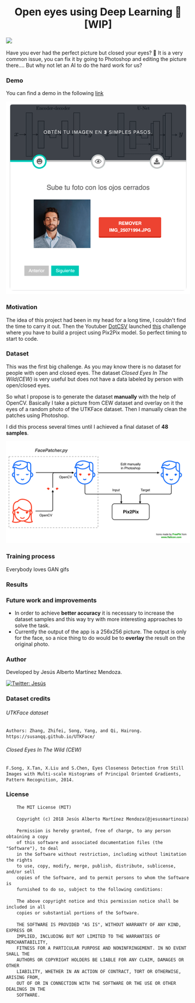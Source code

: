<h1 align="center">Open eyes using Deep Learning 👀 [WIP]</h1>
<p>
  <img src="https://img.shields.io/badge/version-0.1-blue.svg?cacheSeconds=2592000" />
</p>
Have you ever had the perfect picture but closed your eyes? 🤦 It is a very common issue, you can fix it by going to Photoshop and editing the picture there.... But why not let an AI to do the hard work for us?

### Demo
You can find a demo in the following [link](https://overflow.ai/open-eyes-using-pix2pix)

![](https://github.com/jesusmartinoza/Open-eyes-using-Pix2Pix/blob/master/assets/demo_1.png?raw=true)

### Motivation
The idea of this project had been in my head for a long time, I couldn't find the time to carry it out. Then the Youtuber [DotCSV](https://www.youtube.com/channel/UCy5znSnfMsDwaLlROnZ7Qbg) launched [this](https://www.youtube.com/watch?v=BNgAaCK920E&t=12s) challenge where you have to build a project using Pix2Pix model. So perfect timing to start to code.

### Dataset
This was the first big challenge. As you may know there is no dataset for people with open and closed eyes.  The dataset *Closed Eyes In The Wild(CEW)* is very useful but does not have a data labeled by person with open/closed eyes.

So what I propose is to generate the dataset **manually** with the help of OpenCV. Basically I take a picture from CEW dataset and overlay on it the eyes of a random photo of the UTKFace dataset. Then I manually clean the patches using Photoshop.

I did this process several times until I achieved a final dataset of **48 samples**.

![](https://github.com/jesusmartinoza/Open-eyes-using-Pix2Pix/blob/master/assets/training_process.png?raw=true)

### Training process
Everybody loves GAN gifs

### Results

### Future work and improvements
 - In order to achieve **better accuracy** it is necessary to increase the dataset samples and this way try with more interesting approaches to solve the task.
 - Currently the output of the app is a 256x256 picture. The output is only for the face, so a nice thing to do would be to **overlay** the result on the original photo.

### Author
Developed by Jesús Alberto Martínez Mendoza.

<a href="https://twitter.com/jesusmartinoza">
  <img alt="Twitter: Jesús" src="https://img.shields.io/twitter/follow/jesusmartinoza.svg?style=social" target="_blank" />
</a>

### Dataset credits
###### UTKFace dataset
```
Authors: Zhang, Zhifei, Song, Yang, and Qi, Hairong.
https://susanqq.github.io/UTKFace/
```

###### Closed Eyes In The Wild (CEW)
```
F.Song, X.Tan, X.Liu and S.Chen, Eyes Closeness Detection from Still Images with Multi-scale Histograms of Principal Oriented Gradients, Pattern Recognition, 2014.
```

### License
```
    The MIT License (MIT)

    Copyright (c) 2018 Jesús Alberto Martínez Mendoza(@jesusmartinoza)

    Permission is hereby granted, free of charge, to any person obtaining a copy
    of this software and associated documentation files (the "Software"), to deal
    in the Software without restriction, including without limitation the rights
    to use, copy, modify, merge, publish, distribute, sublicense, and/or sell
    copies of the Software, and to permit persons to whom the Software is
    furnished to do so, subject to the following conditions:

    The above copyright notice and this permission notice shall be included in all
    copies or substantial portions of the Software.

    THE SOFTWARE IS PROVIDED "AS IS", WITHOUT WARRANTY OF ANY KIND, EXPRESS OR
    IMPLIED, INCLUDING BUT NOT LIMITED TO THE WARRANTIES OF MERCHANTABILITY,
    FITNESS FOR A PARTICULAR PURPOSE AND NONINFRINGEMENT. IN NO EVENT SHALL THE
    AUTHORS OR COPYRIGHT HOLDERS BE LIABLE FOR ANY CLAIM, DAMAGES OR OTHER
    LIABILITY, WHETHER IN AN ACTION OF CONTRACT, TORT OR OTHERWISE, ARISING FROM,
    OUT OF OR IN CONNECTION WITH THE SOFTWARE OR THE USE OR OTHER DEALINGS IN THE
    SOFTWARE.

```
